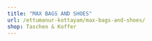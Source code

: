 ```yaml
---
title: "MAX BAGS AND SHOES"
url: /ettumanur-kottayam/max-bags-and-shoes/
shop: Taschen & Koffer
---
```

